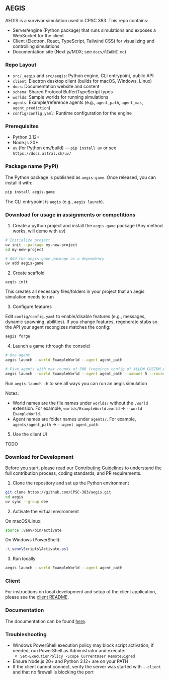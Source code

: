 ## AEGIS

AEGIS is a survivor simulation used in CPSC 383. This repo contains:

- Server/engine (Python package) that runs simulations and exposes a WebSocket for the client
- Client (Electron, React, TypeScript, Tailwind CSS) for visualizing and controlling simulations
- Documentation site (Next.js/MDX; see `docs/README.md`)

### Repo Layout

- `src/_aegis` and `src/aegis`: Python engine, CLI entrypoint, public API
- `client`: Electron desktop client (builds for macOS, Windows, Linux)
- `docs`: Documentation website and content
- `schema`: Shared Protocol Buffer/TypeScript types
- `worlds`: Sample worlds for running simulations
- `agents`: Example/reference agents (e.g., `agent_path`, `agent_mas`, `agent_prediction`)
- `config/config.yaml`: Runtime configuration for the engine

### Prerequisites

- Python 3.12+
- Node.js 20+
- `uv` (for Python env/build) — `pip install uv` or see `https://docs.astral.sh/uv/`

### Package name (PyPI)

The Python package is published as `aegis-game`. Once released, you can install it with:

```bash
pip install aegis-game
```

The CLI entrypoint is `aegis` (e.g., `aegis launch`).

### Download for usage in assignments or competitions

1. Create a python project and install the `aegis-game` package (Any method works, will demo with uv)

```bash
# Initialize project
uv init --package my-new-project
cd my-new-project

# Add the aegis-game package as a dependency
uv add aegis-game
```

2. Create scaffold

```
aegis init
```

This creates all necessary files/folders in your project that an aegis simulation needs to run

3. Configure features

Edit `config/config.yaml` to enable/disable features (e.g., messages, dynamic spawning, abilities). If you change features, regenerate stubs so the API your agent recongizes matches the config:

```bash
aegis forge
```

4. Launch a game (through the console)

```bash
# One agent
aegis launch --world ExampleWorld --agent agent_path

# Five agents with max rounds of 500 (requires config of ALLOW_CUSTOM_AGENT_COUNT=true)
aegis launch --world ExampleWorld --agent agent_path --amount 5 --rounds 500

```

Run `aegis launch -h` to see all ways you can run an aegis simulation

Notes:

- World names are the file names under `worlds/` without the `.world` extension. For example, `worlds/ExampleWorld.world` → `--world ExampleWorld`.
- Agent names are folder names under `agents/`. For example, `agents/agent_path` → `--agent agent_path`.

5. Use the client UI

TODO

### Download for Development

Before you start, please read our [Contributing Guidelines](https://github.com/CPSC-383/aegis/blob/main/CONTRIBUTING.md) to understand
the full contribution process, coding standards, and PR requirements.

1. Clone the repository and set up the Python environment

```bash
git clone https://github.com/CPSC-383/aegis.git
cd aegis
uv sync --group dev
```

2. Activate the virtual environment

On macOS/Linux:

```bash
source .venv/bin/activate
```

On Windows (PowerShell):

```powershell
.\.venv\Scripts\Activate.ps1
```

3. Run locally

```bash
aegis launch --world ExampleWorld --agent agent_path
```

### Client

For instructions on local development and setup of the client application, please see the [client README](https://github.com/CPSC-383/aegis/blob/main/client/README.md).

### Documentation

The documentation can be found [here](https://github.com/CPSC-383/aegis-docs).

### Troubleshooting

- Windows PowerShell execution policy may block script activation; if needed, run PowerShell as Administrator and execute:
  - `Set-ExecutionPolicy -Scope CurrentUser RemoteSigned`
- Ensure Node.js 20+ and Python 3.12+ are on your PATH
- If the client cannot connect, verify the server was started with `--client` and that no firewall is blocking the port
